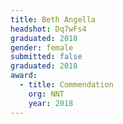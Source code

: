 ```yaml
---
title: Beth Angella
headshot: Dq7wFs4
graduated: 2018
gender: female
submitted: false
graduated: 2018
award:
  - title: Commendation
    org: NNT
    year: 2018
---
```


